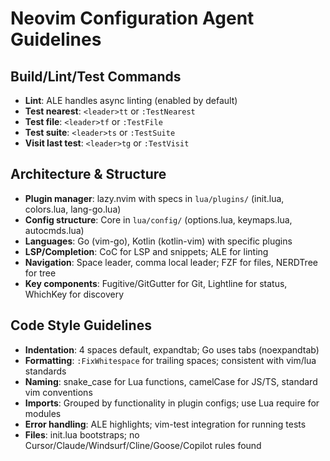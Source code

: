 # Neovim Configuration Agent Guidelines

## Build/Lint/Test Commands
- **Lint**: ALE handles async linting (enabled by default)
- **Test nearest**: `<leader>tt` or `:TestNearest`
- **Test file**: `<leader>tf` or `:TestFile`
- **Test suite**: `<leader>ts` or `:TestSuite`
- **Visit last test**: `<leader>tg` or `:TestVisit`

## Architecture & Structure
- **Plugin manager**: lazy.nvim with specs in `lua/plugins/` (init.lua, colors.lua, lang-go.lua)
- **Config structure**: Core in `lua/config/` (options.lua, keymaps.lua, autocmds.lua)
- **Languages**: Go (vim-go), Kotlin (kotlin-vim) with specific plugins
- **LSP/Completion**: CoC for LSP and snippets; ALE for linting
- **Navigation**: Space leader, comma local leader; FZF for files, NERDTree for tree
- **Key components**: Fugitive/GitGutter for Git, Lightline for status, WhichKey for discovery

## Code Style Guidelines
- **Indentation**: 4 spaces default, expandtab; Go uses tabs (noexpandtab)
- **Formatting**: `:FixWhitespace` for trailing spaces; consistent with vim/lua standards
- **Naming**: snake_case for Lua functions, camelCase for JS/TS, standard vim conventions
- **Imports**: Grouped by functionality in plugin configs; use Lua require for modules
- **Error handling**: ALE highlights; vim-test integration for running tests
- **Files**: init.lua bootstraps; no Cursor/Claude/Windsurf/Cline/Goose/Copilot rules found
